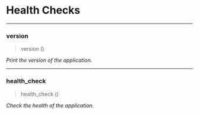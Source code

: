 # Health Checks


<!-- WARNING: THIS FILE WAS AUTOGENERATED! DO NOT EDIT! -->

------------------------------------------------------------------------

### version

>  version ()

*Print the version of the application.*

------------------------------------------------------------------------

### health_check

>  health_check ()

*Check the health of the application.*
